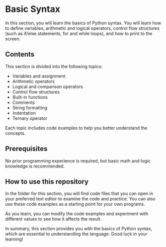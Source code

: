 # Basic Syntax

In this section, you will learn the basics of Python syntax. You will learn how to define variables, arithmetic and logical operators, control flow structures (such as if/else statements, for and while loops), and how to print to the screen.

## Contents

This section is divided into the following topics:

- Variables and assignment
- Arithmetic operators
- Logical and comparison operators
- Control flow structures
- Built-in functions
- Comments
- String formatting
- Indentation
- Ternary operator

Each topic includes code examples to help you better understand the concepts.

## Prerequisites

No prior programming experience is required, but basic math and logic knowledge is recommended.

## How to use this repository

In the folder for this section, you will find code files that you can open in your preferred text editor to examine the code and practice. You can also use these code examples as a starting point for your own programs.

As you learn, you can modify the code examples and experiment with different values to see how it affects the result.

In summary, this section provides you with the basics of Python syntax, which are essential to understanding the language. Good luck in your learning!